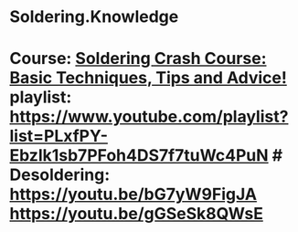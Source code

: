 # Soldering.Knowledge
# Course: [Soldering Crash Course: Basic Techniques, Tips and Advice!](https://youtu.be/6rmErwU5E-k) playlist: https://www.youtube.com/playlist?list=PLxfPY-Ebzlk1sb7PFoh4DS7f7tuWc4PuN # Desoldering: https://youtu.be/bG7yW9FigJA https://youtu.be/gGSeSk8QWsE

